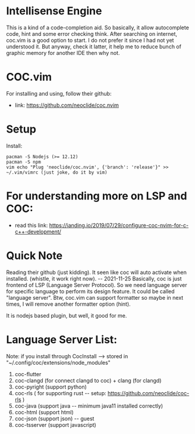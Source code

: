 # Intellisense Engine

This is a kind of a code-completion aid. So basically, it allow autocomplete code, hint and some error checking think.
After searching on internet, coc.vim is a good option to start. I do not prefer it since I had not yet understood it.
But anyway, check it latter, it help me to reduce bunch of graphic memory for another IDE then why not.

# COC.vim

For installing and using, follow their github:

- link: https://github.com/neoclide/coc.nvim

# Setup

Install:
```
pacman -S Nodejs (>= 12.12)
pacman -S npm
vim echo "Plug 'neoclide/coc.nvim', {'branch': 'release'}" >> ~/.vim/vimrc (just joke, do it by vim)
```

# For understanding more on LSP and COC:

- read this link: https://ianding.io/2019/07/29/configure-coc-nvim-for-c-c++-development/


# Quick Note

Reading their github (just kidding). It seen like coc will auto activate when installed. (whistle, it work right now). -- 2021-11-25
Basically, coc is just frontend of LSP (Language Server Protocol). So we need language server for specific language to perform its
design feature. It could be called "language server". Btw, coc.vim can support formatter so maybe in next times, I will remove another
formatter option (hint).

It is nodejs based plugin, but well, it good for me.

# Language Server List:

Note: if you install through CocInstall --> stored in "~/.config/coc/extensions/node_modules"

1. coc-flutter
2. coc-clangd (for connect clangd to coc) + clang (for clangd)
3. coc-pyright (support python)
4. coc-rls ( for supporting rust -- setup: https://github.com/neoclide/coc-rls )
5. coc-java (support java -- minimum java11 installed correctly)
6. coc-html (support html)
7. coc-json (support json) -- guest
8. coc-tsserver (support javascript)
